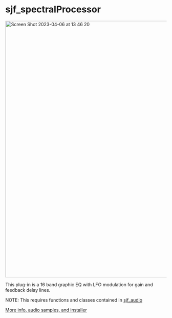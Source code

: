 # sjf_spectralProcessor

<img width="800" alt="Screen Shot 2023-04-06 at 13 46 20" src="https://user-images.githubusercontent.com/12850558/230382693-e42f22fa-82cd-414d-ad8a-54456e62c52c.png">

This plug-in is a 16 band graphic EQ with LFO modulation for gain and feedback delay lines.

NOTE: This requires functions and classes contained in [sjf_audio](https://github.com/simohnf/sjf_audio)

[More info, audio samples, and installer](https://simohnf.github.io./plug-ins/sjf_spectralProcessor/)
